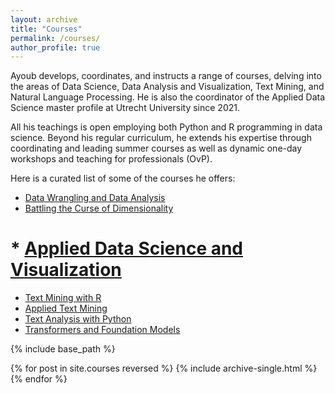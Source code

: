 ```yaml
---
layout: archive
title: "Courses"
permalink: /courses/
author_profile: true
---
```


Ayoub develops, coordinates, and instructs a range of courses, delving into the areas of Data Science, Data Analysis and Visualization, Text Mining, and Natural Language Processing. He is also the coordinator of the Applied Data Science master profile at Utrecht University since 2021. 

All his teachings is open employing both Python and R programming in data science. Beyond his regular curriculum, he extends his expertise through coordinating and leading summer courses as well as dynamic one-day workshops and teaching for professionals (OvP).

Here is a curated list of some of the courses he offers:

* [Data Wrangling and Data Analysis](https://infomdwr.nl/)
* [Battling the Curse of Dimensionality](https://infomda2.nl/)
# * [Applied Data Science and Visualization](https://adav-course-2023.netlify.app/)
* [Text Mining with R](https://utrechtsummerschool.nl/courses/social-sciences/data-science-introduction-to-text-mining-with-r) 
* [Applied Text Mining](https://utrechtsummerschool.nl/courses/social-sciences/data-science-applied-text-mining)
* [Text Analysis with Python](https://utrechtsummerschool.nl/courses/social-sciences/text-analysis-with-python-online-course)
* [Transformers and Foundation Models](https://ayoubbagheri.nl/transformers/)

{% include base_path %}

{% for post in site.courses reversed %}
  {% include archive-single.html %}
{% endfor %}
